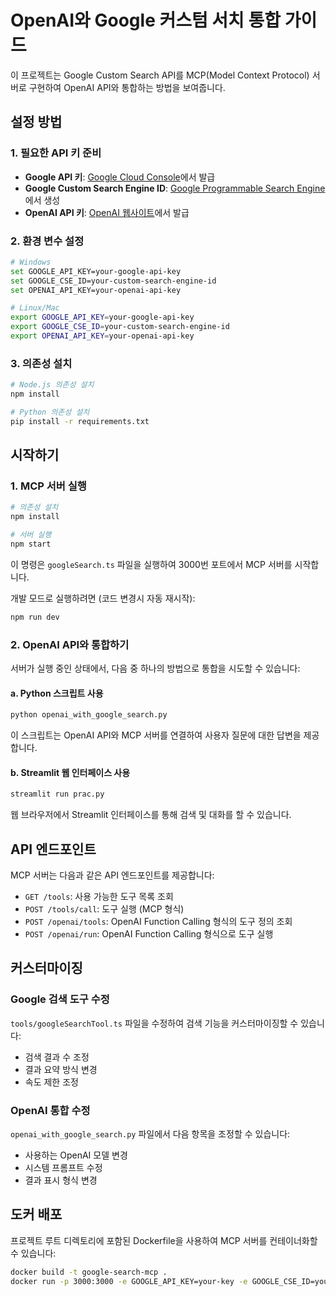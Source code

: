 # OpenAI와 Google 커스텀 서치 통합 가이드

이 프로젝트는 Google Custom Search API를 MCP(Model Context Protocol) 서버로 구현하여 OpenAI API와 통합하는 방법을 보여줍니다.

## 설정 방법

### 1. 필요한 API 키 준비

- **Google API 키**: [Google Cloud Console](https://console.cloud.google.com/)에서 발급
- **Google Custom Search Engine ID**: [Google Programmable Search Engine](https://programmablesearchengine.google.com/about/)에서 생성
- **OpenAI API 키**: [OpenAI 웹사이트](https://platform.openai.com/)에서 발급

### 2. 환경 변수 설정

```bash
# Windows
set GOOGLE_API_KEY=your-google-api-key
set GOOGLE_CSE_ID=your-custom-search-engine-id
set OPENAI_API_KEY=your-openai-api-key

# Linux/Mac
export GOOGLE_API_KEY=your-google-api-key
export GOOGLE_CSE_ID=your-custom-search-engine-id
export OPENAI_API_KEY=your-openai-api-key
```

### 3. 의존성 설치

```bash
# Node.js 의존성 설치
npm install

# Python 의존성 설치
pip install -r requirements.txt
```

## 시작하기

### 1. MCP 서버 실행

```bash
# 의존성 설치
npm install

# 서버 실행
npm start
```

이 명령은 `googleSearch.ts` 파일을 실행하여 3000번 포트에서 MCP 서버를 시작합니다.

개발 모드로 실행하려면 (코드 변경시 자동 재시작):

```bash
npm run dev
```

### 2. OpenAI API와 통합하기

서버가 실행 중인 상태에서, 다음 중 하나의 방법으로 통합을 시도할 수 있습니다:

#### a. Python 스크립트 사용

```bash
python openai_with_google_search.py
```

이 스크립트는 OpenAI API와 MCP 서버를 연결하여 사용자 질문에 대한 답변을 제공합니다.

#### b. Streamlit 웹 인터페이스 사용

```bash
streamlit run prac.py
```

웹 브라우저에서 Streamlit 인터페이스를 통해 검색 및 대화를 할 수 있습니다.

## API 엔드포인트

MCP 서버는 다음과 같은 API 엔드포인트를 제공합니다:

- `GET /tools`: 사용 가능한 도구 목록 조회
- `POST /tools/call`: 도구 실행 (MCP 형식)
- `POST /openai/tools`: OpenAI Function Calling 형식의 도구 정의 조회
- `POST /openai/run`: OpenAI Function Calling 형식으로 도구 실행

## 커스터마이징

### Google 검색 도구 수정

`tools/googleSearchTool.ts` 파일을 수정하여 검색 기능을 커스터마이징할 수 있습니다:

- 검색 결과 수 조정
- 결과 요약 방식 변경
- 속도 제한 조정

### OpenAI 통합 수정

`openai_with_google_search.py` 파일에서 다음 항목을 조정할 수 있습니다:

- 사용하는 OpenAI 모델 변경
- 시스템 프롬프트 수정
- 결과 표시 형식 변경

## 도커 배포

프로젝트 루트 디렉토리에 포함된 Dockerfile을 사용하여 MCP 서버를 컨테이너화할 수 있습니다:

```bash
docker build -t google-search-mcp .
docker run -p 3000:3000 -e GOOGLE_API_KEY=your-key -e GOOGLE_CSE_ID=your-id -e OPENAI_API_KEY=your-key google-search-mcp
```
